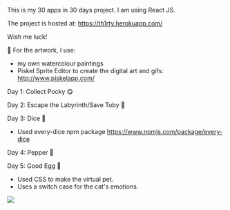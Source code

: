 
This is my 30 apps in 30 days project. I am using React JS.

The project is hosted at: https://th1rty.herokuapp.com/

Wish me luck!


🎨 For the artwork, I use:
- my own watercolour paintings
- Piskel Sprite Editor to create the digital art and gifs: http://www.piskelapp.com/

Day 1: Collect Pocky 😋

Day 2: Escape the Labyrinth/Save Toby 👶

Day 3: Dice 🎲
- Used every-dice npm package https://www.npmjs.com/package/every-dice

Day 4: Pepper 🤖

Day 5: Good Egg 🥚
- Used CSS to make the virtual pet.
- Uses a switch case for the cat's emotions.

<img src="https://giphy.com/gifs/cute-pixel-css-l0IydJ8PcTC3dBtpS">

